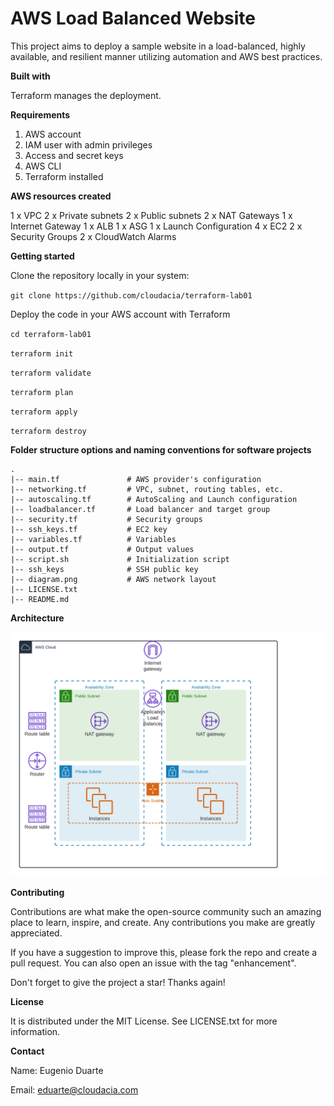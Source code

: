 # AWS Load Balanced Website

This project aims to deploy a sample website in a load-balanced, highly available, and resilient manner utilizing automation and AWS best practices.

**Built with**

Terraform manages the deployment.

**Requirements**

1. AWS account
2. IAM user with admin privileges
3. Access and secret keys
4. AWS CLI
5. Terraform installed

**AWS resources created**

1 x VPC
2 x Private subnets
2 x Public subnets
2 x NAT Gateways
1 x Internet Gateway
1 x ALB
1 x ASG
1 x Launch Configuration
4 x EC2
2 x Security Groups
2 x CloudWatch Alarms

**Getting started**

Clone the repository locally in your system:

`git clone https://github.com/cloudacia/terraform-lab01`

Deploy the code in your AWS account with Terraform

`cd terraform-lab01`

`terraform init`

`terraform validate`

`terraform plan`

`terraform apply`

`terraform destroy`


**Folder structure options and naming conventions for software projects**
```
.
|-- main.tf               # AWS provider's configuration
|-- networking.tf         # VPC, subnet, routing tables, etc.
|-- autoscaling.tf        # AutoScaling and Launch configuration
|-- loadbalancer.tf       # Load balancer and target group
|-- security.tf           # Security groups
|-- ssh_keys.tf           # EC2 key
|-- variables.tf          # Variables
|-- output.tf             # Output values
|-- script.sh             # Initialization script
|-- ssh_keys              # SSH public key
|-- diagram.png           # AWS network layout
|-- LICENSE.txt
|-- README.md
```

**Architecture**

![Screenshot](diagram.png)

**Contributing**

Contributions are what make the open-source community such an amazing place to learn, inspire, and create. Any contributions you make are greatly appreciated.

If you have a suggestion to improve this, please fork the repo and create a pull request. You can also open an issue with the tag "enhancement".

Don't forget to give the project a star! Thanks again!

**License**

It is distributed under the MIT License. See LICENSE.txt for more information.

**Contact**

Name: Eugenio Duarte

Email: eduarte@cloudacia.com
